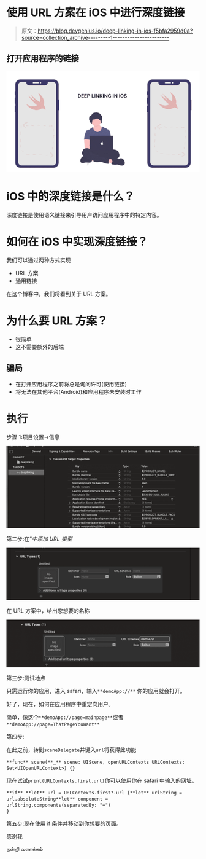 # 使用 URL 方案在 iOS 中进行深度链接

> 原文：<https://blog.devgenius.io/deep-linking-in-ios-f5bfa2959d0a?source=collection_archive---------1----------------------->

## 打开应用程序的链接

![](img/e9e7b9d8ce3303ece29713e3f4f9f20a.png)

# iOS 中的深度链接是什么？

深度链接是使用语义链接来引导用户访问应用程序中的特定内容。

# 如何在 iOS 中实现深度链接？

我们可以通过两种方式实现

*   URL 方案
*   通用链接

在这个博客中，我们将看到关于 URL 方案。

# 为什么要 URL 方案？

*   很简单
*   这不需要额外的后端

## 骗局

*   在打开应用程序之前将总是询问许可(使用链接)
*   将无法在其他平台(Android)和应用程序未安装时工作

# 执行

步骤 1:项目设置->信息

![](img/8d1ae5c8162bad4474f6a6de315ce6d5.png)

第二步:在“*中添加 URL 类型*

![](img/36a39d205fba322d49e4277d5073c5ff.png)

在 URL 方案中，给出您想要的名称

![](img/1b964bfa1a8348bfc6ae0a9e89a01dfa.png)

第三步:测试地点

只需运行你的应用，进入 safari，输入`**demoApp://**` 你的应用就会打开。

好了，现在，如何在应用程序中重定向用户。

简单，像这个`**demoApp://page=mainpage**`或者`**demoApp://page=ThatPageYouWant**`

第四步:

在此之前，转到`sceneDelegate`并键入`url`将获得此功能

```
**func** scene(**_** scene: UIScene, openURLContexts URLContexts: Set<UIOpenURLContext>) {}
```

现在试试`print(URLContexts.first.url)`你可以使用你在 safari 中输入的网址。

```
**if** **let** url = URLContexts.first?.url {**let** urlString = url.absoluteString**let** component = urlString.components(separatedBy: "=")
}
```

第五步:现在使用 if 条件并移动到你想要的页面。

感谢我

நன்றி வணக்கம்